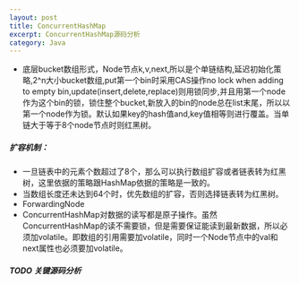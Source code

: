 ```yaml
---
layout: post
title: ConcurrentHashMap
excerpt: ConcurrentHashMap源码分析
category: Java
---
```


- 底层bucket数组形式，Node节点k,v,next,所以是个单链结构,延迟初始化策略,2^n大小bucket数组,put第一个bin时采用CAS操作no lock when adding to empty bin,update(insert,delete,replace)则用锁同步,并且用第一个node作为这个bin的锁，锁住整个bucket,新放入的bin的node总在list末尾，所以以第一个node作为锁。默认如果key的hash值and,key值相等则进行覆盖。当单链大于等于8个node节点时则红黑树。

##### 扩容机制：

- 一旦链表中的元素个数超过了8个，那么可以执行数组扩容或者链表转为红黑树，这里依据的策略跟HashMap依据的策略是一致的。
- 当数组长度还未达到64个时，优先数组的扩容，否则选择链表转为红黑树。
- ForwardingNode
- ConcurrentHashMap对数据的读写都是原子操作。虽然ConcurrentHashMap的读不需要锁，但是需要保证能读到最新数据，所以必须加volatile。即数组的引用需要加volatile，同时一个Node节点中的val和next属性也必须要加volatile。

##### TODO 关键源码分析
